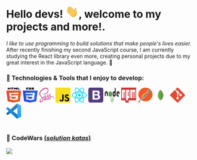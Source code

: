 # Hello devs! <img src="/assets/img/greet.gif" width="35px">, welcome to my projects and more!.

_I like to use programming to build solutions that make people's lives easier._ After recently finishing my second JavaScript course, I am currently studying the React library even more, creating personal projects due to my great interest in the JavaScript language. 💛

### 🔷 Technologies & Tools that I enjoy to develop:    

<img src="/assets/img/html.svg" alt="HTML5 Logo" width="40" height="40"/> <img src="/assets/img/css.svg" alt="CSS3 Logo" width="40" height="40"/> <img src="/assets/img/sass.svg" alt="Sass Logo" width="40" height="40"/> <img src="/assets/img/javascript.svg" alt="JavaScript Logo" width="40" height="40"/> <img src="/assets/img/react.svg" alt="React Logo" width="40" height="40"/> <img src="/assets/img/bootstrap.svg" alt="Node.js Logo" width="40" height="40"/> <img src="/assets/img/nodejs.svg" alt="Node.js Logo" width="40" height="40"/> <img src="/assets/img/npm.svg" alt="NPM Logo" width="40" height="40"/> <img src="/assets/img/postman.svg" alt="Postman Logo" width="40" height="40"/> <img src="/assets/img/mongodb.svg" alt="MongoDB Logo" width="40" height="40"/> <img src="/assets/img/git.svg" alt="Git Logo" width="40" height="40"/> <img src="/assets/img/vsc.svg" alt="VSC Logo" width="40" height="40"/>

#

### 🔷 CodeWars [(_solution katas_)](https://www.codewars.com/users/Pablo%20Mart%C3%ADn%20Cruz/completed_solutions)

<img src="https://www.codewars.com/users/Pablo%20Mart%C3%ADn%20Cruz/badges/large">
